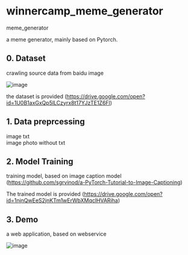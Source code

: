 # winnercamp_meme_generator
meme_generator

a meme generator, mainly based on Pytorch.

## 0. Dataset  
crawling source data from baidu image  


![image](https://github.com/roundchuan/winnercamp_meme_generator/blob/master/sample/b.png)  

the dataset is provided (https://drive.google.com/open?id=1U0B1axGxQp5lLCzyrx8t17YJzTE1Z6Fl)

## 1. Data preprcessing  
image txt  
image photo without txt  

## 2. Model Training  
training model, based on image caption model (https://github.com/sgrvinod/a-PyTorch-Tutorial-to-Image-Captioning)  

The trained model is provided (https://drive.google.com/open?id=1njnQwEeS2jnKTm1wErWbXMqclHVARiha)

## 3. Demo  
a web application, based on webservice

![image](https://github.com/roundchuan/winnercamp_meme_generator/blob/master/sample/e.png)
